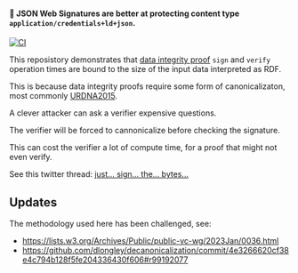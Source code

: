 
#### 🔏 JSON Web Signatures are better at protecting content type `application/credentials+ld+json`.

[![CI](https://github.com/OR13/decanonicalization/actions/workflows/ci.yml/badge.svg)](https://github.com/OR13/decanonicalization/actions/workflows/ci.yml)

This reposistory demonstrates that [data integrity proof](https://www.w3.org/TR/vc-data-integrity/) `sign` and `verify` operation times are bound to the size of the input data interpreted as RDF.

This is because data integrity proofs require some form of canonicalizaton, most commonly [URDNA2015](https://www.w3.org/TR/rdf-canon/).

A clever attacker can ask a verifier expensive questions.

The verifier will be forced to cannonicalize before checking the signature.

This can cost the verifier a lot of compute time, for a proof that might not even verify.

See this twitter thread: [just... sign... the... bytes...](https://twitter.com/OR13b/status/1618415157235052545)


## Updates

The methodology used here has been challenged, see:

- https://lists.w3.org/Archives/Public/public-vc-wg/2023Jan/0036.html
- https://github.com/dlongley/decanonicalization/commit/4e3266620cf38e4c794b128f5fe204336430f606#r99192077
